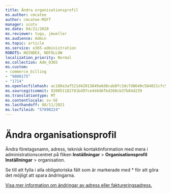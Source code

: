 ```yaml
---
title: Ändra organisationsprofil
ms.author: cmcatee
author: cmcatee-MSFT
manager: scotv
ms.date: 04/21/2020
ms.reviewer: tugu, jmueller
ms.audience: Admin
ms.topic: article
ms.service: o365-administration
ROBOTS: NOINDEX, NOFOLLOW
localization_priority: Normal
ms.collection: Adm_O365
ms.custom:
- commerce_billing
- "9000175"
- "1714"
ms.openlocfilehash: ac180a3af521d42013849a6d8cab8fc3dc7d8640c584021cfc5618a688f73b59
ms.sourcegitcommit: 920051182781bd97ce4d4d6fbd268cb37b84d239
ms.translationtype: MT
ms.contentlocale: sv-SE
ms.lasthandoff: 08/11/2021
ms.locfileid: "57890224"
---
```

# <a name="change-organization-profile"></a>Ändra organisationsprofil

Ändra företagsnamn, adress, teknisk kontaktinformation med mera i administrationscentret på fliken **Inställningar**  >  **Organisationsprofil Inställningar**  >  [](https://admin.microsoft.com/AdminPortal/Home#/Settings/OrganizationProfile/:/Settings/L1/OrganizationInformation) organisation.

Se till att fylla i alla obligatoriska fält som är markerade med * för att göra det möjligt att spara ändringarna.

[Visa mer information om ändringar av adress eller faktureringsadress.](https://docs.microsoft.com/microsoft-365/admin/manage/change-address-contact-and-more)
